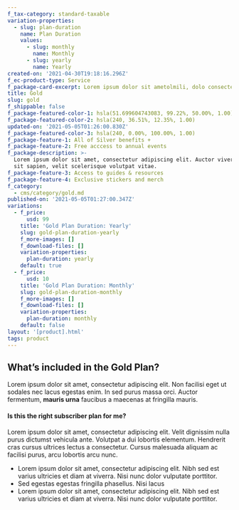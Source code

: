 ```yaml
---
f_tax-category: standard-taxable
variation-properties:
  - slug: plan-duration
    name: Plan Duration
    values:
      - slug: monthly
        name: Monthly
      - slug: yearly
        name: Yearly
created-on: '2021-04-30T19:18:16.296Z'
f_ec-product-type: Service
f_package-card-excerpt: Lorem ipsum dolor sit ametolmili, dolo consectetur adipiscing elit.
title: Gold
slug: gold
f_shippable: false
f_package-featured-color-1: hsla(51.699604743083, 99.22%, 50.00%, 1.00)
f_package-featured-color-2: hsla(240, 36.51%, 12.35%, 1.00)
updated-on: '2021-05-05T01:26:00.830Z'
f_package-featured-color-3: hsla(240, 0.00%, 100.00%, 1.00)
f_package-feature-1: All of Silver benefits +
f_package-feature-2: Free acccess to annual events
f_package-description: >-
  Lorem ipsum dolor sit amet, consectetur adipiscing elit. Auctor viverra eget
  sit sapien, velit scelerisque volutpat vitae.
f_package-feature-3: Access to guides & resources
f_package-feature-4: Exclusive stickers and merch
f_category:
  - cms/category/gold.md
published-on: '2021-05-05T01:27:00.347Z'
variations:
  - f_price:
      usd: 99
    title: 'Gold Plan Duration: Yearly'
    slug: gold-plan-duration-yearly
    f_more-images: []
    f_download-files: []
    variation-properties:
      plan-duration: yearly
    default: true
  - f_price:
      usd: 10
    title: 'Gold Plan Duration: Monthly'
    slug: gold-plan-duration-monthly
    f_more-images: []
    f_download-files: []
    variation-properties:
      plan-duration: monthly
    default: false
layout: '[product].html'
tags: product
---
```


What’s included in the Gold Plan?
---------------------------------

Lorem ipsum dolor sit amet, consectetur adipiscing elit. Non facilisi eget ut sodales nec lacus egestas enim. In sed purus massa orci. Auctor fermentum, **mauris urna** faucibus a maecenas at fringilla mauris.

#### Is this the right subscriber plan for me?

Lorem ipsum dolor sit amet, consectetur adipiscing elit. Velit dignissim nulla purus dictumst vehicula ante. Volutpat a dui lobortis elementum. Hendrerit cras cursus ultrices lectus a consectetur. Cursus malesuada aliquam ac facilisi purus, arcu lobortis arcu nunc.

*   Lorem ipsum dolor sit amet, consectetur adipiscing elit. Nibh sed est varius ultricies et diam at viverra. Nisi nunc dolor vulputate porttitor.
*   Sed egestas egestas fringilla phasellus. Nisi lacus
*   Lorem ipsum dolor sit amet, consectetur adipiscing elit. Nibh sed est varius ultricies et diam at viverra. Nisi nunc dolor vulputate porttitor.
